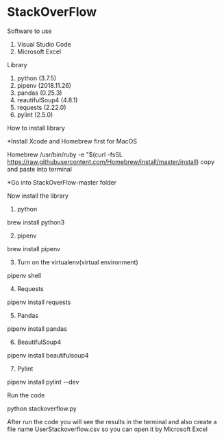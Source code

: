 # StackOverFlow

Software to use

1. Visual Studio Code
2. Microsoft Excel

Library

1. python (3.7.5)
2. pipenv (2018.11.26)
3. pandas (0.25.3)
4. reautifulSoup4 (4.8.1)
5. requests (2.22.0)
6. pylint (2.5.0)

How to install library

*Install Xcode and Homebrew first for MacOS

Homebrew
/usr/bin/ruby -e "$(curl -fsSL https://raw.githubusercontent.com/Homebrew/install/master/install) copy and paste into terminal

*Go into StackOverFlow-master folder 

Now install the library

1. python

brew install python3


2. pipenv

brew install pipenv


3. Turn on the virtualenv(virtual environment)

pipenv shell


4. Requests

pipenv install requests


5. Pandas

pipenv install pandas


6. BeautifulSoup4

pipenv install beautifulsoup4


7. Pylint

pipenv install pylint --dev



Run the code 

python stackoverflow.py

 
After run the code you will see the results in the terminal and also create a file name UserStackoverflow.csv so you can open it by Microsoft Excel
